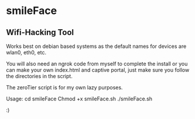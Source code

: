 # smileFace
## Wifi-Hacking Tool
Works best on debian based systems as the default names for devices are wlan0, eth0, etc.

You will also need an ngrok code from myself to complete the install or you can make your own index.html and captive portal, just make sure you follow the directories in the script.

The zeroTier script is for my own lazy purposes.

Usage:
cd smileFace
Chmod +x smileFace.sh
./smileFace.sh

:)